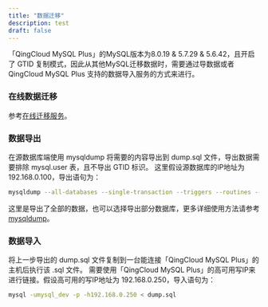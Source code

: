 ```yaml
---
title: "数据迁移"
description: test
draft: false
---
```


「QingCloud MySQL Plus」的MySQL版本为8.0.19 & 5.7.29 & 5.6.42，且开启了 GTID 复制模式，因此从其他MySQL迁移数据时，需要通过导数据或者 QingCloud MySQL Plus 支持的数据导入服务的方式来进行。

### 在线数据迁移

参考[在线迁移服务](#在线迁移)。

### 数据导出

在源数据库端使用 mysqldump 将需要的内容导出到 dump.sql 文件，导出数据需要排除 mysql.user 表，且不导出 GTID 标识。
这里假设源数据库的IP地址为 192.168.0.100，导出语句为：

```bash
mysqldump --all-databases --single-transaction --triggers --routines --events  --host=192.168.0.100 --port=3306 --user=mysql_dev -p --ignore-table=mysql.user --ignore-table=mysql.db --ignore-table=mysql.tables_priv --set-gtid-purged=OFF > dump.sql
```

这里是导出了全部的数据，也可以选择导出部分数据库，更多详细使用方法请参考 [mysqldump](https://dev.mysql.com/doc/refman/5.7/en/mysqldump.html)。

### 数据导入

将上一步导出的 dump.sql 文件复制到一台能连接「QingCloud MySQL Plus」的主机后执行该 .sql 文件。
需要使用「QingCloud MySQL Plus」的高可用写IP来进行链接。假设高可用的写IP地址为 192.168.0.250，导入语句为：

```bash
mysql -umysql_dev -p -h192.168.0.250 < dump.sql
```

